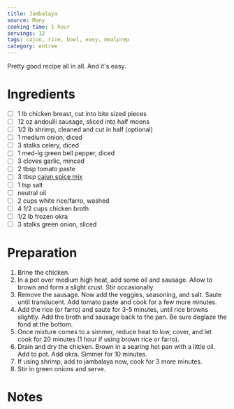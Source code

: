 ```yaml
---
title: Jambalaya
source: Many
cooking time: 1 hour
servings: 12
tags: cajun, rice, bowl, easy, mealprep
category: entree
---
```


Pretty good recipe all in all. And it's easy.

Ingredients
===========

* [ ] 1 lb chicken breast, cut into bite sized pieces
* [ ] 12 oz andoulli sausage, sliced into half moons
* [ ] 1/2 lb shrimp, cleaned and cut in half (optional)
* [ ] 1 medium onion, diced
* [ ] 3 stalks celery, diced
* [ ] 1 med-lg green bell pepper, diced
* [ ] 3 cloves garlic, minced
* [ ] 2 tbsp tomato paste
* [ ] 3 tbsp [cajun spice mix](../spice_mix/cajun_spice_mix.md)
* [ ] 1 tsp salt
* [ ] neutral oil
* [ ] 2 cups white rice/farro, washed
* [ ] 4 1/2 cups chicken broth
* [ ] 1/2 lb frozen okra
* [ ] 3 stalks green onion, sliced

Preparation
===========
1. Brine the chicken.
2. In a pot over medium high heat, add some oil and sausage. Allow to brown and form a slight crust. Stir occasionally
3. Remove the sausage. Now add the veggies, seasoning, and salt. Saute until translucent. Add tomato paste and cook for a few more minutes.
5. Add the rice (or farro) and saute for 3-5 minutes, until rice browns slightly. Add the broth and sausage back to the pan. Be sure deglaze the fond at the bottom.
6. Once mixture comes to a simmer, reduce heat to low, cover, and let cook for 20 minutes (1 hour if using brown rice or farro).
6. Drain and dry the chicken. Brown in a searing hot pan with a little oil. Add to pot. Add okra. Simmer for 10 minutes.
7. If using shrimp, add to jambalaya now, cook for 3 more minutes.
8. Stir in green onions and serve.


Notes
=====


